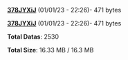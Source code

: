 [**378JYXiJ**](/data/378JYXiJ.txt) (01/01/23 - 22:26)- 471 bytes

[**378JYXiJ**](/data/378JYXiJ.txt) (01/01/23 - 22:26)- 471 bytes

**Total Datas**: 2530

**Total Size**: 16.33 MB / 16.3 MB